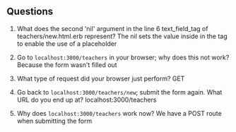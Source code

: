 ## Questions

1. What does the second 'nil' argument in the line 6 text_field_tag of teachers/new.html.erb represent?
The nil sets the value inside in the tag to enable the use of a placeholder

2. Go to `localhost:3000/teachers` in your browser; why does this not work?
Because the form wasn't filled out

3. What type of request did your browser just perform?
GET

4. Go back to `localhost:3000/teachers/new`; submit the form again. What URL do you end up at?
localhost:3000/teachers

5. Why does `localhost:3000/teachers` work now?
We have a POST route when submitting the form 